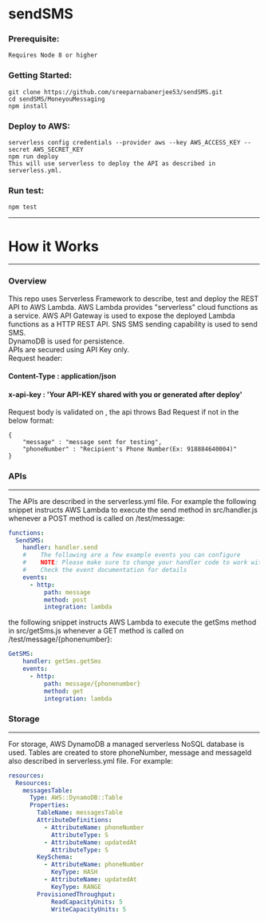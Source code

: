 # sendSMS
### Prerequisite:
    Requires Node 8 or higher

### Getting Started:
    git clone https://github.com/sreeparnabanerjee53/sendSMS.git
    cd sendSMS/MoneyouMessaging
    npm install

### Deploy to AWS:
    serverless config credentials --provider aws --key AWS_ACCESS_KEY --secret AWS_SECRET_KEY
    npm run deploy
    This will use serverless to deploy the API as described in serverless.yml.

### Run test:
    npm test

- - - - 
# How it Works
- - - -
### Overview
This repo uses Serverless Framework to describe, test and deploy the REST API to AWS Lambda. AWS Lambda provides "serverless" cloud functions as a service. AWS API Gateway is used to expose the deployed Lambda functions as a HTTP REST API.
SNS SMS sending capability is used to send SMS. <br/> DynamoDB is used for persistence. <br/>
APIs are secured using API Key only. <br/>
Request header: <br/>
#### Content-Type : application/json
#### x-api-key : 'Your API-KEY shared with you or generated after deploy' <br/>
Request body is validated on , the api throws Bad Request if not in the below format: 
```
{
	"message" : "message sent for testing",
	"phoneNumber" : "Recipient's Phone Number(Ex: 918884640004)"
}
```

### APIs
- - - -
The APIs are described in the serverless.yml file. For example the following snippet instructs AWS Lambda to execute the send method in src/handler.js whenever a POST method is called on /test/message:

```yaml
functions:
  SendSMS:
    handler: handler.send
    #    The following are a few example events you can configure
    #    NOTE: Please make sure to change your handler code to work with those events
    #    Check the event documentation for details
    events:
      - http:
          path: message
          method: post
          integration: lambda
```
the following snippet instructs AWS Lambda to execute the getSms method in src/getSms.js whenever a GET method is called on /test/message/{phonenumber}:

```yaml
GetSMS:
    handler: getSms.getSms
    events:
      - http:
          path: message/{phonenumber}
          method: get
          integration: lambda
```
### Storage
- - - -
For storage, AWS DynamoDB a managed serverless NoSQL database is used. Tables are created to store phoneNumber, message and messageId also described in serverless.yml file. For example:
```yaml
resources:
  Resources:
    messagesTable:
      Type: AWS::DynamoDB::Table
      Properties:
        TableName: messagesTable
        AttributeDefinitions:
          - AttributeName: phoneNumber
            AttributeType: S
          - AttributeName: updatedAt
            AttributeType: S
        KeySchema:
          - AttributeName: phoneNumber
            KeyType: HASH
          - AttributeName: updatedAt
            KeyType: RANGE
        ProvisionedThroughput:
            ReadCapacityUnits: 5
            WriteCapacityUnits: 5
```

